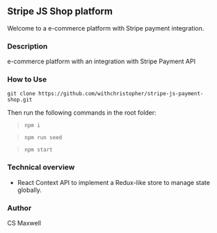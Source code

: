 ## Stripe JS Shop platform
Welcome to a e-commerce platform with Stripe payment integration.

### Description
e-commerce platform with an integration with Stripe Payment API
### How to Use
`git clone https://github.com/withchristopher/stripe-js-payment-shop.git`

Then run the following commands in the root folder:
>`npm i`

>`npm run seed`

>`npm start`

### Technical overview
* React Context API to implement a Redux-like store to manage state globally.

### Author
CS Maxwell